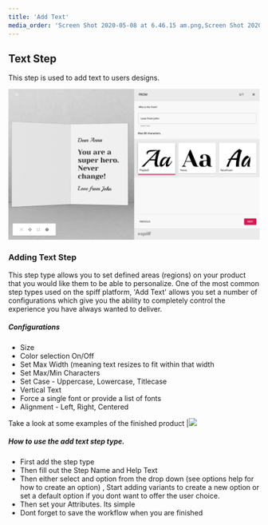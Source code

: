 ```yaml
---
title: 'Add Text'
media_order: 'Screen Shot 2020-05-08 at 6.46.15 am.png,Screen Shot 2020-05-08 at 6.47.41 am.png,Screen Shot 2020-09-25 at 4.28.22 pm.png,Screen Shot 2020-09-25 at 4.55.47 pm.png,Screen Shot 2020-09-25 at 5.25.55 pm.png'
---
```


## Text Step

This step is used to add text to users designs.

![](Screen%20Shot%202020-09-25%20at%204.28.22%20pm.png)

### Adding Text Step
This step type allows you to set defined areas (regions) on your product that you would like them to be able to personalize. One of the most common step types used on the spiff platform, 'Add Text' allows you set a number of configurations which give you the ability to completely control the experience you have always wanted to deliver. 

##### Configurations
 - Size
 - Color selection On/Off
 - Set Max Width (meaning text resizes to fit within that width
 - Set Max/Min Characters
 - Set Case - Uppercase, Lowercase, Titlecase
 - Vertical Text
 - Force a single font or provide a list of fonts
 - Alignment - Left, Right, Centered

Take a look at some examples of the finished product
|![](https://help.spiff.com.au/user/pages/04.Spiff-Concepts/04.step-types/01.add-text/Screen%20Shot%202020-05-08%20at%206.47.41%20am.png)

##### How to use the add text step type. 

- First add the step type 
- Then fill out the Step Name and Help Text 
- Then either select and option from the drop down (see options help for how to create an option) , Start adding variants to create a new option or set a default option if you dont want to offer the user choice. 
- Then set your Attributes. Its simple 
- Dont forget to save the workflow when you are finished 

